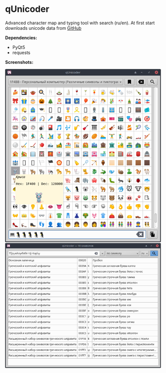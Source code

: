 # qUnicoder

Advanced character map and typing tool with search (ru/en).
At first start downloads unicode data from [GitHub](https://github.com/unicode-table/unicode-table-data "github.com/unicode-table")

**Dependencies:**
- PyQt5
- requests

**Screenshots:**

![Character map](png/qUnicoder01.png "Character map")
![Search dialog](png/qUnicoder02.png "Search dialog")